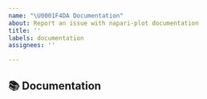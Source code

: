 ```yaml
---
name: "\U0001F4DA Documentation"
about: Report an issue with napari-plot documentation
title: ''
labels: documentation
assignees: ''

---
```


## 📚 Documentation
<!-- A clear and concise description of the documentation that needs to be created/updated -->
